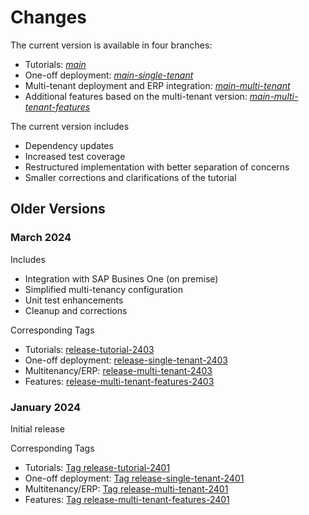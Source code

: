 # Changes

The current version is available in four branches:
- Tutorials: [*main*](../../../)
- One-off deployment: [*main-single-tenant*](../../../tree/main-single-tenant)
- Multi-tenant deployment and ERP integration: [*main-multi-tenant*](../../../tree/main-multi-tenant)
- Additional features based on the multi-tenant version: [*main-multi-tenant-features*](../../../tree/main-multi-tenant-features)

The current version includes
- Dependency updates
- Increased test coverage
- Restructured implementation with better separation of concerns
- Smaller corrections and clarifications of the tutorial

## Older Versions

### March 2024

Includes
- Integration with SAP Busines One (on premise)
- Simplified multi-tenancy configuration
- Unit test enhancements
- Cleanup and corrections

Corresponding Tags
- Tutorials: [release-tutorial-2403](https://github.com/SAP-samples/partner-reference-application/releases/tag/release-tutorial-2403)
- One-off deployment: [release-single-tenant-2403](https://github.com/SAP-samples/partner-reference-application/releases/tag/release-single-tenant-2403)
- Multitenancy/ERP: [release-multi-tenant-2403](https://github.com/SAP-samples/partner-reference-application/releases/tag/release-multi-tenant-2403)
- Features: [release-multi-tenant-features-2403](https://github.com/SAP-samples/partner-reference-application/releases/tag/release-multi-tenant-features-2403)

### January 2024
 
Initial release

Corresponding Tags
- Tutorials: [Tag release-tutorial-2401](https://github.com/SAP-samples/partner-reference-application/releases/tag/release-tutorial-2401)
- One-off deployment: [Tag release-single-tenant-2401](https://github.com/SAP-samples/partner-reference-application/releases/tag/release-single-tenant-2401)
- Multitenancy/ERP: [Tag release-multi-tenant-2401](https://github.com/SAP-samples/partner-reference-application/releases/tag/release-multi-tenant-2401)
- Features: [Tag release-multi-tenant-features-2401](https://github.com/SAP-samples/partner-reference-application/releases/tag/release-multi-tenant-features-2401)
